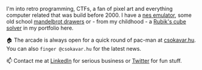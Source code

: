 I'm into retro programming, CTFs, a fan of pixel art 
and everything computer related that was build before 2000.
 I have a [nes emulator](https://nes.csokavar.hu), 
some old school [mandelbrot drawers](https://mandelbrot.csokavar.hu) 
or - from my childhood -  a [Rubik's cube solver](https://rubik.csokavar.hu)
in my portfolio here.

🏠  The arcade is always open for a quick round of pac-man at
 [csokavar.hu](https://csokavar.hu/about). You can 
also `finger @csokavar.hu` for the latest news.

📫 Contact me at [LinkedIn](https://www.linkedin.com/in/ncsdavid/) for 
serious business or [Twitter](https://twitter.com/encse) for fun stuff.
